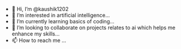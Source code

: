 - 👋 Hi, I’m @kaushik1202
- 👀 I’m interested in artificial intelligence...
- 🌱 I’m currently learning basics of coding...
- 💞️ I’m looking to collaborate on projects relates to ai which helps me enhance my skills...
- 📫 How to reach me ...

<!---
kaushik1202/kaushik1202 is a ✨ special ✨ repository because its `README.md` (this file) appears on your GitHub profile.
You can click the Preview link to take a look at your changes.
--->
